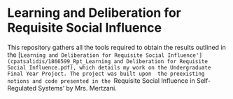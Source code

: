 # Learning and Deliberation for Requisite Social Influence

This repository gathers all the tools required to obtain the results outlined in the [`Learning and Deliberation for Requisite Social Influence'](cpatsalidis/1866599_Rpt_Learning and Deliberation for Requisite Social Influence.pdf), which details my work on the Undergraduate Final Year Project. The project was built upon  the preexisting notions and code presented in the `Requisite Social Influence in Self-Regulated Systems’ by Mrs. Mertzani.
 
